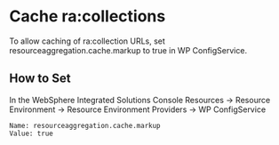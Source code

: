 # Cache ra:collections

To allow caching of ra:collection URLs, set resourceaggregation.cache.markup to true in WP ConfigService.

## How to Set

In the WebSphere Integrated Solutions Console
Resources → Resource Environment → Resource Environment Providers → WP ConfigService

    Name: resourceaggregation.cache.markup
    Value: true